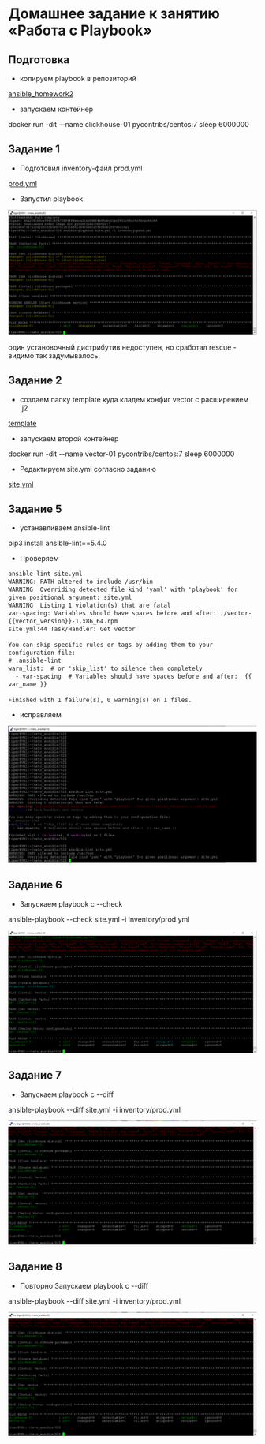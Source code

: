 # Домашнее задание к занятию «Работа с Playbook»

## Подготовка
* копируем playbook в репозиторий

[ansible_homework2](https://github.com/A-Tagir/neto_ansible/tree/main/02)

* запускаем контейнер
  
docker run -dit --name clickhouse-01 pycontribs/centos:7 sleep 6000000

## Задание 1

* Подготовил inventory-файл prod.yml

[prod.yml](https://github.com/A-Tagir/neto_ansible/blob/main/02/inventory/prod.yml)

* Запустил playbook

![playbook_ok](https://github.com/A-Tagir/neto_ansible/blob/main/02/AnsiHomework2_1.png)

один установочный дистрибутив недоступен, но сработал rescue - видимо так задумывалось.

## Задание 2

* создаем папку template куда кладем конфиг vector с расширением .j2

[template](https://github.com/A-Tagir/neto_ansible/blob/main/02/template/config.yml.j2)

* запускаем второй контейнер

docker run -dit --name vector-01 pycontribs/centos:7 sleep 6000000

* Редактируем site.yml согласно заданию

[site.yml](https://github.com/A-Tagir/neto_ansible/blob/main/02/site.yml)

## Задание 5

* устанавливаем ansible-lint

pip3 install ansible-lint==5.4.0

* Проверяем 
```
ansible-lint site.yml
WARNING: PATH altered to include /usr/bin
WARNING  Overriding detected file kind 'yaml' with 'playbook' for given positional argument: site.yml
WARNING  Listing 1 violation(s) that are fatal
var-spacing: Variables should have spaces before and after: ./vector-{{vector_version}}-1.x86_64.rpm
site.yml:44 Task/Handler: Get vector

You can skip specific rules or tags by adding them to your configuration file:
# .ansible-lint
warn_list:  # or 'skip_list' to silence them completely
  - var-spacing  # Variables should have spaces before and after:  {{ var_name }}

Finished with 1 failure(s), 0 warning(s) on 1 files.
```
* исправляем

![lint_ok](https://github.com/A-Tagir/neto_ansible/blob/main/02/AnsiHomework2_2_lint_ok.png)

## Задание 6

* Запускаем playbook c --check

ansible-playbook --check site.yml -i inventory/prod.yml


![play check](https://github.com/A-Tagir/neto_ansible/blob/main/02/AnsiHomework2_6_check_ok.png)

## Задание 7

* Запускаем playbook c --diff

ansible-playbook --diff site.yml -i inventory/prod.yml

![diff_ok](https://github.com/A-Tagir/neto_ansible/blob/main/02/AnsiHomework2_6_diff_ok.png)

## Задание 8

* Повторно Запускаем playbook c --diff

ansible-playbook --diff site.yml -i inventory/prod.yml

![diff2_ok](https://github.com/A-Tagir/neto_ansible/blob/main/02/AnsiHomework2_6_diff2_ok.png)



